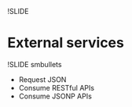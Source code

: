 !SLIDE
# External services #

!SLIDE smbullets
* Request JSON
* Consume RESTful APIs
* Consume JSONP APIs
